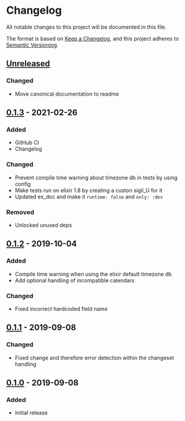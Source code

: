 # Changelog
All notable changes to this project will be documented in this file.

The format is based on [Keep a Changelog](https://keepachangelog.com/en/1.0.0/),
and this project adheres to [Semantic Versioning](https://semver.org/spec/v2.0.0.html).

## [Unreleased]
### Changed
- Move canonical documentation to readme

## [0.1.3] - 2021-02-26
### Added
- GitHub CI
- Changelog

### Changed
- Prevent compile time warning about timezone db in tests by using config
- Make tests run on elixir 1.8 by creating a custon sigil_U for it
- Updated ex_doc and make it `runtime: false` and `only: :dev`

### Removed
- Unlocked unused deps

## [0.1.2] - 2019-10-04
### Added
- Compile time warning when using the elixir default timezone db
- Add optional handling of incompatible calendars

### Changed
- Fixed incorrect hardcoded field name

## [0.1.1] - 2019-09-08
### Changed
- Fixed change and therefore error detection within the changeset handling

## [0.1.0] - 2019-09-08
### Added
- Initial release

[Unreleased]: https://github.com/madeitGmbH/tz_datetime/compare/v0.1.3...HEAD
[0.1.3]: https://github.com/madeitGmbH/tz_datetime/compare/v0.1.2...v0.1.3
[0.1.2]: https://github.com/madeitGmbH/tz_datetime/compare/v0.1.1...v0.1.2
[0.1.1]: https://github.com/madeitGmbH/tz_datetime/compare/v0.1.0...v0.1.1
[0.1.0]: https://github.com/madeitGmbH/tz_datetime/releases/tag/v0.1.0